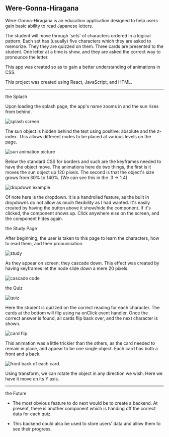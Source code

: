 


Were-Gonna-Hiragana
--------------------------------

Were-Gonna-Hiragana is an education application designed to help users
gain basic ability to read Japanese letters.

The student will move through 'sets' of characters ordered in a logical
pattern. Each set has (usually) five characters which they are asked to
memorize. They they are quizzed on them. Three cards are presented to the
student. One letter at a time is show, and they are asked the correct way
to pronounce the letter.

This app was created so as to gain a better understanding of animations
in CSS.

This project was created using React, JavaScript, and HTML.

-------------------------

the Splash

Upon loading the splash page, the app's name zooms in and the sun rises from
behind.

![splash screen](images/splash.png)

The sun object is hidden behind the text using positive: absolute and the
z-index. This allows different nodes to be placed at various levels on
the page.

![sun animation picture](images/sunani.png)

Below the standard CSS for borders and such are the keyframes needed to
have the object move. The animations here do two things, the first is it
moves the sun object up 120 pixels. The second is that the object's size
grows from 30% to 140%. (We can see this in the .3 -> 1.4)

![dropdown example](images/dropdown.png)

Of note here is the dropdown. It is a handrolled feature, as the built in
dropdowns do not allow as much flexibility as I had wanted. It's easily created
by having the button above it show/hide the component. If it's clicked,
the component shows up. Click anywhere else on the screen, and the component
hides again.

the Study Page

After beginning, the user is taken to this page to learn the characters,
how to read them, and their pronunciation.

![study](images/study.png)

As they appear on screen, they cascade down. This effect was created by
having keyframes let the node slide down a mere 20 pixels.

![cascade code](images/cascade.png)

the Quiz

![quiz](images/quiz.png)

Here the student is quizzed on the correct reading for each character. The
cards at the bottom will flip using na onClick event handler. Once the
correct answer is found, all cards flip back over, and the next character is
shown.

![card flip](images/cardflip.png)

This animation was a little trickier than the others, as the card needed
to remain in place, and appear to be one single object. Each card has both
a front and a back.

![front back of each card](images/frontback.png)

Using transform, we can rotate the object in any direction we wish. Here we
have it move on its Y axis.

---------------------------------------

the Future

- The most obvious feature to do next would be to create a backend. At present,
there is another component which is handing off the correct data for each
quiz.

- This backend could also be used to store users' data and allow them to
see their progress.
